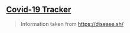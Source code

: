 ## [Covid-19 Tracker](https://covid-tracker-3fad3.web.app/)

> Information taken from https://disease.sh/
